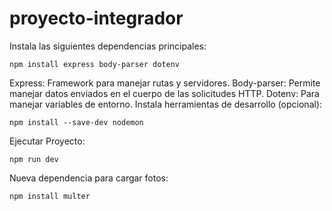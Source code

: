 # proyecto-integrador

Instala las siguientes dependencias principales:
~~~
npm install express body-parser dotenv
~~~

Express: Framework para manejar rutas y servidores.
Body-parser: Permite manejar datos enviados en el cuerpo de las solicitudes HTTP.
Dotenv: Para manejar variables de entorno.
Instala herramientas de desarrollo (opcional):
~~~
npm install --save-dev nodemon
~~~

Ejecutar Proyecto:
~~~
npm run dev
~~~

Nueva dependencia para cargar fotos:
~~~
npm install multer
~~~
